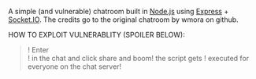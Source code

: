 A simple (and vulnerable) chatroom built in [Node.js](http://nodejs.org) using [Express](http://expressjs.com) + [Socket.IO](http://socket.io/).
The credits go to the original chatroom by wmora on github.

HOW TO EXPLOIT VULNERABLITY (SPOILER BELOW):

>! Enter <script>SCRPT GOES HERE</script>  
>! in the chat and click share and boom! the script gets 
>! executed for everyone on the chat server!


